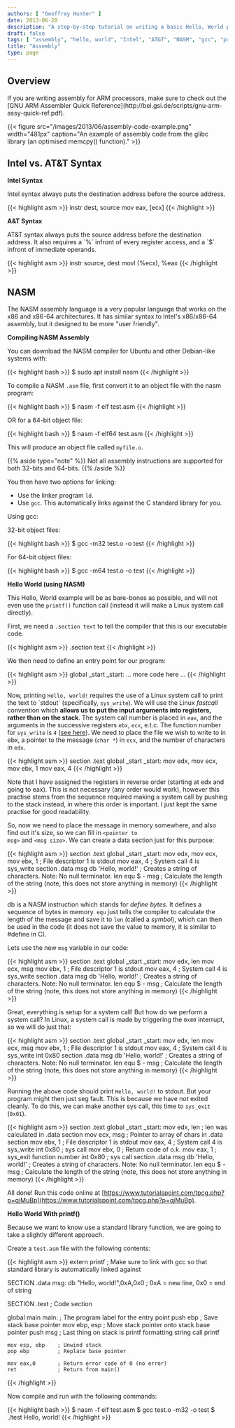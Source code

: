 ```yaml
---
authors: [ "Geoffrey Hunter" ]
date: 2013-06-28
description: "A step-by-step tutorial on writing a basic Hello, World program in assembly."
draft: false
tags: [ "assembly", "hello, world", "Intel", "AT&T", "NASM", "gcc", "printf" ]
title: "Assembly"
type: page
---
```


<h2>Overview</h2>

<p>If you are writing assembly for ARM processors, make sure to check out the [GNU ARM Assembler Quick Reference](http://bel.gsi.de/scripts/gnu-arm-assy-quick-ref.pdf).</p>

{{< figure src="/images/2013/06/assembly-code-example.png" width="481px" caption="An example of assembly code from the glibc library (an optimised memcpy() function)."  >}}

<h2>Intel vs. AT&T Syntax</h2>

<b>Intel Syntax</b>

<p>Intel syntax always puts the destination address before the source address.</p>

{{< highlight asm >}}
instr dest, source
mov eax, [ecx]
{{< /highlight >}}

<b>A&T Syntax</b>

<p>AT&T syntax always puts the source address before the destination address. It also requires a `%` infront of every register access, and a `$` infront of immediate operands.</p>

{{< highlight asm >}}
instr source, dest
movl (%ecx), %eax
{{< /highlight >}}

<h2>NASM</h2>

<p>The NASM assembly language is a very popular language that works on the x86 and x86-64 architectures. It has similar syntax to Intel's x86/x86-64 assembly, but it designed to be more "user friendly".</p>

<b>Compiling NASM Assembly</b>

<p>You can download the NASM compiler for Ubuntu and other Debian-like systems with:</p>

{{< highlight bash >}}
$ sudo apt install nasm
{{< /highlight >}}

<p>To compile a NASM <code>.asm</code> file, first convert it to an object file with the nasm program:</p>

{{< highlight bash >}}
$ nasm -f elf test.asm
{{< /highlight >}}

<p>OR for a 64-bit object file:</p>

{{< highlight bash >}}
$ nasm -f elf64 test.asm
{{< /highlight >}}


<p>This will produce an object file called <code>myfile.o</code>.

{{% aside type="note" %}}
Not all assembly instructions are supported for both 32-bits and 64-bits.
{{% /aside %}}

<p>You then have two options for linking:</p>

<ul>
<li>Use the linker program <code>ld</code>.</li>
<li>Use <code>gcc</code>. This automatically links against the C standard library for you.</li>
</ul>

<p>Using gcc:</p>

<p>32-bit object files:</p>

{{< highlight bash >}}
$ gcc -m32 test.o -o test
{{< /highlight >}}

For 64-bit object files:

{{< highlight bash >}}
$ gcc -m64 test.o -o test
{{< /highlight >}}

<b>Hello World (using NASM)</b>

<p>This Hello, World example will be as bare-bones as possible, and will not even use the <code>printf()</code> function call (instead it will make a Linux system call directly).</p>

<p>First, we need a <code>.section text</code> to tell the compiler that this is our executable code.</p>

{{< highlight asm >}}
.section text
{{< /highlight >}}

<p>We then need to define an entry point for our program:</p>

{{< highlight asm >}}
    global _start
_start:
    ... more code here ...
{{< /highlight >}}

<p>Now, printing <code>Hello, world!</code> requires the use of a Linux system call to print the text to `stdout` (specifically, <code>sys_write</code>). We will use the Linux <i>fastcall</i> convention which <b>allows us to put the input arguments into registers, rather than on the stack</b>. The system call number is placed in <code>eax</code>, and the arguments in the successive registers <code>ebx</code>, <code>ecx</code>, e.t.c. The function number for <code>sys_write</code> is <code>4</code> (<a href="https://syscalls.kernelgrok.com/">see here</a>). We need to place the file we wish to write to in ebx, a pointer to the message (<code>char *</code>) in <code>ecx</code>, and the number of characters in <code>edx</code>.</p>

{{< highlight asm >}}
section .text
    global _start
_start:
    mov edx, <msg size>
    mov ecx, <pointer to msg>
    mov ebx, 1
    mov eax, 4
{{< /highlight >}}

Note that I have assigned the registers in reverse order (starting at edx and going to eax). This is not necessary (any order would work), however this practise stems from the sequence required making a system call by pushing to the stack instead, in where this order is important. I just kept the same practise for good readability.

So, now we need to place the message in memory somewhere, and also find out it's size, so we can fill in <code>&lt;pointer to msg&gt;</code> and <code>&lt;msg size&gt;</code>. We can create a data section just for this purpose:

{{< highlight asm >}}
section .text
    global _start
_start:
    mov edx, <msg size>
    mov ecx, <pointer to msg>
    mov ebx, 1  ; File descriptor 1 is stdout
    mov eax, 4  ; System call 4 is sys_write
section .data
    msg db 'Hello, world!' ; Creates a string of characters. Note: No null terminator.
    len equ $ - msg        ; Calculate the length of the string (note, this does not store anything in memory)
{{< /highlight >}}

db is a NASM instruction which stands for <i>define bytes</i>. It defines a sequence of bytes in memory. <code>equ</code> just tells the compiler to calculate the length of the message and save it to <code>len</code> (called a <i>symbol</i>), which can then be used in the code (it does not save the value to memory, it is similar to #define in C).

Lets use the new <code>msg</code> variable in our code:

{{< highlight asm >}}
section .text
    global _start
_start:
    mov edx, len
    mov ecx, msg
    mov ebx, 1  ; File descriptor 1 is stdout
    mov eax, 4  ; System call 4 is sys_write
section .data
    msg db 'Hello, world!' ; Creates a string of characters. Note: No null terminator.
    len equ $ - msg        ; Calculate the length of the string (note, this does not store anything in memory)
{{< /highlight >}}

Great, everything is setup for a system call! But how do we perform a system call? In Linux, a system call is made by triggering the <code>0x80</code> interrupt, so we will do just that:

{{< highlight asm >}}
section .text
    global _start
_start:
    mov edx, len
    mov ecx, msg
    mov ebx, 1  ; File descriptor 1 is stdout
    mov eax, 4  ; System call 4 is sys_write
    int 0x80
section .data
    msg db 'Hello, world!' ; Creates a string of characters. Note: No null terminator.
    len equ $ - msg        ; Calculate the length of the string (note, this does not store anything in memory)
{{< /highlight >}}

Running the above code should print <code>Hello, world!</code> to stdout. But your program might then just seg fault. This is because we have not exited cleanly. To do this, we can make another sys call, this time to <code>sys_exit</code> (<code>0x01</code>).

{{< highlight asm >}}
section .text
    global _start
_start:
    mov edx, len ; len was calculated in .data section
    mov ecx, msg ; Pointer to array of chars in .data section
    mov ebx, 1   ; File descriptor 1 is stdout
    mov eax, 4   ; System call 4 is sys_write
    int 0x80     ; sys call
    mov ebx, 0   ; Return code of o.k.
    mov eax, 1   ; sys_exit function number
    int 0x80     ; sys call
section .data
    msg db 'Hello, world!' ; Creates a string of characters. Note: No null terminator.
    len equ $ - msg        ; Calculate the length of the string (note, this does not store anything in memory)
{{< /highlight >}}

All done! Run this code online at [https://www.tutorialspoint.com/tpcg.php?p=qjMuBp](https://www.tutorialspoint.com/tpcg.php?p=qjMuBp).

<b>Hello World With printf()</b>

Because we want to know use a standard library function, we are going to take a slightly different approach.

Create a <code>test.asm</code> file with the following contents:

{{< highlight asm >}}
extern printf   ; Make sure to link with gcc so that standard library is automatically linked against

SECTION .data
msg: db "Hello, world!",0xA,0x0     ; 0xA = new line, 0x0 = end of string

SECTION .text                       ; Code section

global main
main:               ; The program label for the entry point
    push ebp        ; Save stack base pointer
    mov ebp, esp    ; Move stack pointer onto stack base pointer
    push msg        ; Last thing on stack is printf formatting string
    call printf

    mov esp, ebp    ; Unwind stack
    pop ebp         ; Replace base pointer

    mov eax,0       ; Return error code of 0 (no error)
    ret             ; Return from main()
{{< /highlight >}}

Now compile and run with the following commands:

{{< highlight bash >}}
$ nasm -f elf test.asm
$ gcc test.o -m32 -o test
$ ./test
Hello, world!
{{< /highlight >}}
